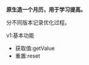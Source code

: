 <strong>原生造一个月历，用于学习提高。</strong>
<p>分不同版本记录优化过程。</p>
<section>
    <p>v1:基本功能</p>
    <ul>
        <li>获取值:getValue</li>
        <li>重置:reset</li>
    </ul>
</section>